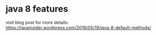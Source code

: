 # java 8 features
visit blog post for more details: https://javainsider.wordpress.com/2016/05/19/java-8-default-methods/
